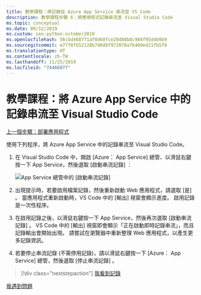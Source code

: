 ```yaml
---
title: 教學課程：將記錄從 Azure App Service 串流至 VS Code
description: 教學課程步驟 6：將應用程式記錄串流至 Visual Studio Code
ms.topic: conceptual
ms.date: 09/12/2019
ms.custom: seo-python-october2019
ms.openlocfilehash: 56cbd468771af8d60fce20d88b8c984f95d4b9b9
ms.sourcegitcommit: e77f8f652128b798dbf972078a7b460ed21fb5f8
ms.translationtype: HT
ms.contentlocale: zh-TW
ms.lasthandoff: 11/25/2019
ms.locfileid: "74466077"
---
```

# <a name="tutorial-stream-logs-from-azure-app-service-into-visual-studio-code"></a>教學課程：將 Azure App Service 中的記錄串流至 Visual Studio Code

[上一個步驟：部署應用程式](tutorial-deploy-app-service-on-linux-05.md)

使用下列程序，將 Azure App Service 中的記錄串流至 Visual Studio Code。

1. 在 Visual Studio Code 中，開啟 [Azure：  App Service] 總管、以滑鼠右鍵按一下 App Service，然後選取 [啟動串流記錄]  ：

   ![App Service 總管中的 [啟動串流記錄]](media/deploy-azure/start-streaming-logs-in-visual-studio-code.png)

1. 出現提示時，若要啟用檔案記錄，然後重新啟動 Web 應用程式，請選取 [是]  。 當應用程式重新啟動時，VS Code 中的 [輸出]  視窗會顯示進度。 啟用記錄是一次性程序。

1. 在啟用記錄之後，以滑鼠右鍵按一下 App Service，然後再次選取 [啟動串流記錄]  。 VS Code 中的 [輸出]  視窗即會顯示「正在啟動即時記錄串流」，而且記錄輸出會開始出現。 請嘗試在瀏覽器中重新整理 Web 應用程式，以產生更多記錄資訊。

1. 若要停止串流記錄 (不需停用記錄)，請以滑鼠右鍵按一下 [Azure：  App Service] 總管，然後選取 [停止串流記錄]  。

> [!div class="nextstepaction"]
> [我看到記錄](tutorial-deploy-app-service-on-linux-07.md)

[我遇到問題](https://www.research.net/r/PWZWZ52?tutorial=vscode-appservice-python&step=06-stream-logs)
